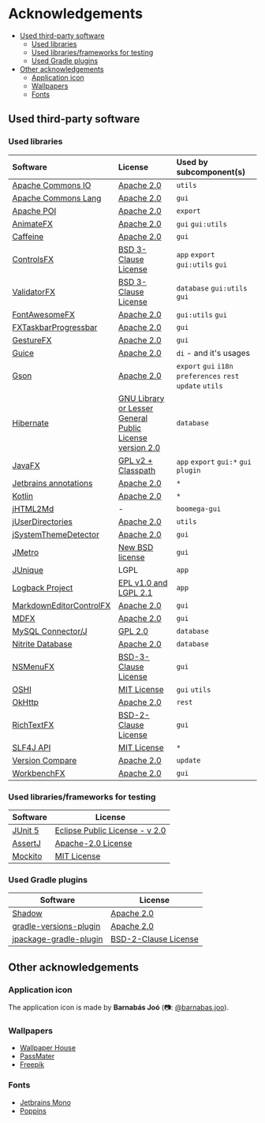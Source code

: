 # Acknowledgements

* [Used third-party software](#used-libraries)
    * [Used libraries](#used-libraries)
    * [Used libraries/frameworks for testing](#used-librariesframeworks-for-testing)
    * [Used Gradle plugins](#used-gradle-plugins)
* [Other acknowledgements](#other-acknowledgements)
    * [Application icon](#application-icon)
    * [Wallpapers](#wallpapers)
    * [Fonts](#fonts)

## Used third-party software

### Used libraries

| Software                                                                           | License                                                                                                                                                                 | Used by subcomponent(s)                                     |
|:-----------------------------------------------------------------------------------|:------------------------------------------------------------------------------------------------------------------------------------------------------------------------|:------------------------------------------------------------|
| [Apache Commons IO](http://commons.apache.org/proper/commons-io/)                  | [Apache 2.0](https://www.apache.org/licenses/LICENSE-2.0)                                                                                                               | `utils`                                                     |
| [Apache Commons Lang](https://commons.apache.org/proper/commons-lang/)             | [Apache 2.0](https://www.apache.org/licenses/LICENSE-2.0)                                                                                                               | `gui`                                                       |
| [Apache POI](https://poi.apache.org)                                               | [Apache 2.0](https://www.apache.org/licenses/LICENSE-2.0)                                                                                                               | `export`                                                    |
| [AnimateFX](https://github.com/Typhon0/AnimateFX)                                  | [Apache 2.0](https://www.apache.org/licenses/LICENSE-2.0)                                                                                                               | `gui` `gui:utils`                                           |
| [Caffeine](https://github.com/ben-manes/caffeine)                                  | [Apache 2.0](https://www.apache.org/licenses/LICENSE-2.0)                                                                                                               | `gui`                                                       | 
| [ControlsFX](https://github.com/controlsfx/controlsfx)                             | [BSD 3-Clause License](https://github.com/controlsfx/controlsfx/blob/master/license.txt)                                                                                | `app` `export` `gui:utils` `gui`                            |
| [ValidatorFX](https://github.com/effad/ValidatorFX/)                               | [BSD 3-Clause License](https://github.com/effad/ValidatorFX/blob/master/LICENSE)                                                                                        | `database` `gui:utils` `gui`                                |
| [FontAwesomeFX](https://bitbucket.org/Jerady/fontawesomefx/src/master/)            | [Apache 2.0](https://www.apache.org/licenses/LICENSE-2.0)                                                                                                               | `gui:utils` `gui`                                           | 
| [FXTaskbarProgressbar](http://github.com/dansoftowner/fxtaskbarprogressbar)        | [Apache 2.0](https://www.apache.org/licenses/LICENSE-2.0)                                                                                                               | `gui`                                                       |
| [GestureFX](https://github.com/tom91136/GestureFX)                                 | [Apache 2.0](https://www.apache.org/licenses/LICENSE-2.0)                                                                                                               | `gui`                                                       |
| [Guice](https://github.com/google/guice)                                           | [Apache 2.0](https://github.com/google/guice/blob/master/COPYING)                                                                                                       | `di` - and it's usages                                      |                                                                  |
| [Gson](https://github.com/google/gson)                                             | [Apache 2.0](https://www.apache.org/licenses/LICENSE-2.0)                                                                                                               | `export` `gui` `i18n` `preferences` `rest` `update` `utils` |
| [Hibernate](https://hibernate.org/)                                                | [GNU Library or Lesser General Public License version 2.0](https://www.gnu.org/licenses/old-licenses/lgpl-2.1.html)                                                     | `database`                                                  |
| [JavaFX](https://openjfx.io/)                                                      | [GPL v2 + Classpath](http://openjdk.java.net/legal/gplv2+ce.html)                                                                                                       | `app` `export` `gui:*` `gui` `plugin`                       |
| [Jetbrains annotations](https://github.com/JetBrains/java-annotations)             | [Apache 2.0](https://www.apache.org/licenses/LICENSE-2.0)                                                                                                               | `*`                                                         |
| [Kotlin](https://kotlinlang.org/)                                                  | [Apache 2.0](https://github.com/JetBrains/kotlin/blob/master/license/LICENSE.txt)                                                                                       | `*`                                                         |
| [jHTML2Md](https://github.com/nico2sh/jHTML2Md)                                    | -                                                                                                                                                                       | `boomega-gui`                                               |
| [jUserDirectories](https://github.com/Dansoftowner/jUserDirectories)               | [Apache 2.0](https://www.apache.org/licenses/LICENSE-2.0)                                                                                                               | `utils`                                                     |
| [jSystemThemeDetector](https://github.com/Dansoftowner/jSystemThemeDetector)       | [Apache 2.0](https://www.apache.org/licenses/LICENSE-2.0)                                                                                                               | `gui`                                                       |
| [JMetro](https://pixelduke.com/java-javafx-theme-jmetro/)                          | [New BSD license](http://en.wikipedia.org/wiki/BSD_licenses#3-clause_license_.28.22Revised_BSD_License.22.2C_.22New_BSD_License.22.2C_or_.22Modified_BSD_License.22.29) | `gui`                                                       |
| [JUnique](http://www.sauronsoftware.it/projects/junique/)                          | LGPL                                                                                                                                                                    | `app`                                                       |
| [Logback Project](http://logback.qos.ch/)                                          | [EPL v1.0 and LGPL 2.1](http://logback.qos.ch/license.html)                                                                                                             | `app`                                                       |
| [MarkdownEditorControlFX](https://github.com/Dansoftowner/MarkdownEditorControlFX) | [Apache 2.0](https://www.apache.org/licenses/LICENSE-2.0)                                                                                                               | `gui`                                                       |
| [MDFX](https://github.com/JPro-one/markdown-javafx-renderer)                       | [Apache 2.0](https://www.apache.org/licenses/LICENSE-2.0)                                                                                                               | `gui`                                                       |
| [MySQL Connector/J](https://mvnrepository.com/artifact/mysql/mysql-connector-java) | [GPL 2.0](https://www.gnu.org/licenses/old-licenses/gpl-2.0.html)                                                                                                       | `database`                                                  |
| [Nitrite Database](https://github.com/nitrite/nitrite-java)                        | [Apache 2.0](https://www.apache.org/licenses/LICENSE-2.0)                                                                                                               | `database`                                                  |
| [NSMenuFX](https://github.com/0x4a616e/NSMenuFX)                                   | [BSD-3-Clause License](https://opensource.org/licenses/BSD-3-Clause)                                                                                                    | `gui`                                                       |
| [OSHI](https://github.com/oshi/oshi)                                               | [MIT License](https://opensource.org/licenses/MIT)                                                                                                                      | `gui` `utils`                                               |
| [OkHttp](https://square.github.io/okhttp/)                                         | [Apache 2.0](https://www.apache.org/licenses/LICENSE-2.0)                                                                                                               | `rest`                                                      |
| [RichTextFX](https://github.com/FXMisc/RichTextFX)                                 | [BSD-2-Clause License](https://github.com/FXMisc/RichTextFX/blob/master/LICENSE)                                                                                        | `gui`                                                       |
| [SLF4J API](http://www.slf4j.org/)                                                 | [MIT License](https://opensource.org/licenses/MIT)                                                                                                                      | `*`                                                         |
| [Version Compare](https://github.com/G00fY2/version-compare)                       | [Apache 2.0](https://github.com/G00fY2/version-compare/blob/master/LICENSE)                                                                                             | `update`                                                    |
| [WorkbenchFX](https://github.com/dlsc-software-consulting-gmbh/WorkbenchFX)        | [Apache 2.0](https://www.apache.org/licenses/LICENSE-2.0)                                                                                                               | `gui`                                                       |

### Used libraries/frameworks for testing

| Software                                  | License                                                                                     |
|-------------------------------------------|---------------------------------------------------------------------------------------------|
| [JUnit 5](https://junit.org/junit5/)      | [Eclipse Public License - v 2.0](https://github.com/junit-team/junit5/blob/main/LICENSE.md) |
| [AssertJ](https://assertj.github.io/doc/) | [Apache-2.0 License](https://github.com/assertj/assertj-core/blob/main/LICENSE.txt)         |
| [Mockito](https://site.mockito.org/)      | [MIT License](https://github.com/mockito/mockito/blob/release/3.x/LICENSE)                  |

### Used Gradle plugins

| Software                                                                            | License                                                                                   |
|-------------------------------------------------------------------------------------|-------------------------------------------------------------------------------------------|
| [Shadow](https://github.com/johnrengelman/shadow)                                   | [Apache 2.0](https://github.com/johnrengelman/shadow/blob/master/LICENSE)                 |
| [gradle-versions-plugin](https://github.com/ben-manes/gradle-versions-plugin)       | [Apache 2.0](https://github.com/ben-manes/gradle-versions-plugin/blob/master/LICENSE.txt) |
| [jpackage-gradle-plugin](https://github.com/petr-panteleyev/jpackage-gradle-plugin) | [BSD-2-Clause License](https://github.com/petr-panteleyev/jpackage-gradle-plugin)         |

## Other acknowledgements

### Application icon

The application icon is made by **Barnabás Joó** (📷: [@barnabas.joo](https://www.instagram.com/barnabas.joo)).

### Wallpapers

* [Wallpaper House](http://wallpaper-house.com)
* [PassMater](https://www.deviantart.com/passmater)
* [Freepik](https://www.freepik.com/)

### Fonts

* [Jetbrains Mono](https://www.jetbrains.com/lp/mono/)
* [Poppins](https://fonts.google.com/specimen/Poppins)